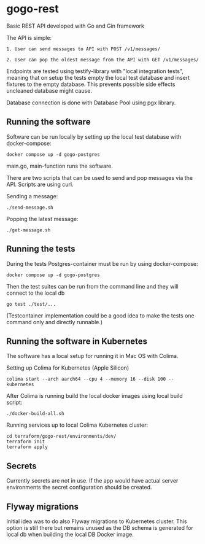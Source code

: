 # gogo-rest
Basic REST API developed with Go and Gin framework

The API is simple:

    1. User can send messages to API with POST /v1/messages/

    2. User can pop the oldest message from the API with GET /v1/messages/

Endpoints are tested using testify-library with "local integration tests", meaning
that on setup the tests empty the local test database and insert fixtures to the empty database.
This prevents possible side effects uncleaned database might cause.

Database connection is done with Database Pool using pgx library.

## Running the software

Software can be run locally by setting up the local test database with docker-compose:

```
docker compose up -d gogo-postgres
```

main.go, main-function runs the software.

There are two scripts that can be used to send and pop messages via the API.
Scripts are using curl.

Sending a message:
```
./send-message.sh
```

Popping the latest message:
```
./get-message.sh
```

## Running the tests

During the tests Postgres-container must be run by using docker-compose:

```
docker compose up -d gogo-postgres
```

Then the test suites can be run from the command line and they will connect to the local db
```
go test ./test/...
```

(Testcontainer implementation could be a good idea to make the tests one command only and directly runnable.)

## Running the software in Kubernetes

The software has a local setup for running it in Mac OS with Colima.

Setting up Colima for Kubernetes (Apple Silicon)

```
colima start --arch aarch64 --cpu 4 --memory 16 --disk 100 --kubernetes
```

After Colima is running build the local docker images using local build script:
```
./docker-build-all.sh
```

Running services up to local Colima Kubernetes cluster:

```
cd terraform/gogo-rest/environments/dev/
terraform init
terraform apply
```

## Secrets

Currently secrets are not in use. If the app would have actual server environments the secret configuration
should be created.

## Flyway migrations

Initial idea was to do also Flyway migrations to Kubernetes cluster. This option is still there but remains unused as
the DB schema is generated for local db when building the local DB Docker image.